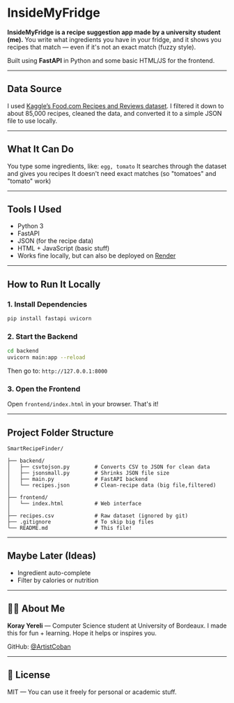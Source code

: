 # InsideMyFridge

**InsideMyFridge is a recipe suggestion app made by a university student (me).**
You write what ingredients you have in your fridge, and it shows you recipes that match — even if it's not an exact match (fuzzy style).

Built using **FastAPI** in Python and some basic HTML/JS for the frontend.

---

## Data Source

I used [Kaggle’s Food.com Recipes and Reviews dataset](https://www.kaggle.com/datasets/irkaal/foodcom-recipes-and-reviews).
I filtered it down to about 85,000 recipes, cleaned the data, and converted it to a simple JSON file to use locally.

---

## What It Can Do

You type some ingredients, like: `egg, tomato`
It searches through the dataset and gives you recipes
It doesn't need exact matches (so "tomatoes" and "tomato" work)

---

## Tools I Used

* Python 3
* FastAPI
* JSON (for the recipe data)
* HTML + JavaScript (basic stuff)
* Works fine locally, but can also be deployed on [Render](https://render.com)

---

## How to Run It Locally

### 1. Install Dependencies

```bash
pip install fastapi uvicorn
```

### 2. Start the Backend

```bash
cd backend
uvicorn main:app --reload
```

Then go to:
 `http://127.0.0.1:8000`

### 3. Open the Frontend

Open `frontend/index.html` in your browser. That's it!

---

## Project Folder Structure

```
SmartRecipeFinder/

├── backend/
│   ├── csvtojson.py        # Converts CSV to JSON for clean data
│   ├── jsonsmall.py        # Shrinks JSON file size
│   ├── main.py             # FastAPI backend
│   └── recipes.json        # Clean-recipe data (big file,filtered)
│
├── frontend/
│   └── index.html          # Web interface
│
├── recipes.csv             # Raw dataset (ignored by git)
├── .gitignore              # To skip big files
└── README.md               # This file!
```

---

## Maybe Later (Ideas)

* Ingredient auto-complete
* Filter by calories or nutrition

---

## 🙋‍♂️ About Me

**Koray Yereli** — Computer Science student at University of Bordeaux.
I made this for fun + learning. Hope it helps or inspires you.

GitHub: [@ArtistCoban](https://github.com/ArtistCoban)

---

## 📄 License

MIT — You can use it freely for personal or academic stuff.
